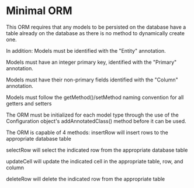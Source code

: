 # Minimal ORM
This ORM requires that any models to be persisted on the database have a table already on the database as there is no method to dynamically create one.

In addition: Models must be identified with the "Entity" annotation.

Models must have an integer primary key, identified with the "Primary" annotation.

Models must have their non-primary fields identified with the "Column" annotation.

Models must follow the getMethod()/setMethod naming convention for all getters and setters

The ORM must be initialized for each model type through the use of the Configuration object's addAnnotatedClass() method before it can be used.

The ORM is capable of 4 methods: insertRow will insert rows to the appropriate database table

selectRow will select the indicated row from the appropriate database table

updateCell will update the indicated cell in the appropriate table, row, and column

deleteRow will delete the indicated row from the appropriate table
